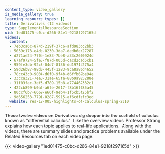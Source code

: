 ```yaml
---
content_type: video_gallery
is_media_gallery: true
learning_resource_types: []
title: Derivatives (12 videos)
type: SupplementalResourceSection
uid: 1ed01475-c0bc-d266-84e1-9218f297165d
videos:
  content:
  - 7eb3ca6c-874d-219f-37c6-afd983dc2bb3
  - 5039c173-e4de-0230-3da7-dedb6ec27287
  - d271ae24-770e-1e83-7be8-a33c2600924d
  - 67af9724-5fe5-f87d-005d-cacd2cad5cb1
  - 959fe3db-92c3-04d7-8136-dd19714275a4
  - 59d26b87-98d0-445f-1283-9ca8a86d4652
  - 78cc43c0-9034-d6f0-9f4b-d6ffb67be94e
  - 33cca321-7ea0-31ae-65fa-88b9a985288e
  - 31f03fac-3ef3-d789-15b8-a774467332c1
  - 422cb899-b0af-a6fe-2617-f8b16f085a45
  - 80ccf6b7-6669-e66f-9eb4-1f5cb5f25bf2
  - 9d656253-7791-0287-5915-af6cdfefc3ed
  website: res-18-005-highlights-of-calculus-spring-2010
---
```


These twelve videos on Derivatives dig deeper into the subfield of calculus known as "differential calculus."  Like the overview videos, Professor Strang explains how each topic applies to real-life applications.  Along with the videos, there are summary slides and practice problems available under the Related Resources tab on each video page.

{{< video-gallery "1ed01475-c0bc-d266-84e1-9218f297165d" >}}

